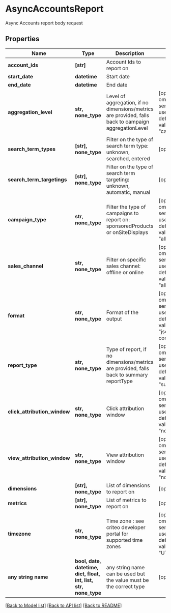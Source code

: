 # AsyncAccountsReport

Async Accounts report body request

## Properties
Name | Type | Description | Notes
------------ | ------------- | ------------- | -------------
**account_ids** | **[str]** | Account Ids to report on | 
**start_date** | **datetime** | Start date | 
**end_date** | **datetime** | End date | 
**aggregation_level** | **str, none_type** | Level of aggregation, if no dimensions/metrics are provided, falls back to campaign aggregationLevel | [optional]  if omitted the server will use the default value of "campaign"
**search_term_types** | **[str], none_type** | Filter on the type of search term type: unknown, searched, entered | [optional] 
**search_term_targetings** | **[str], none_type** | Filter on the type of search term targeting: unknown, automatic, manual | [optional] 
**campaign_type** | **str, none_type** | Filter the type of campaigns to report on: sponsoredProducts or onSiteDisplays | [optional]  if omitted the server will use the default value of "all"
**sales_channel** | **str, none_type** | Filter on specific sales channel: offline or online | [optional]  if omitted the server will use the default value of "all"
**format** | **str, none_type** | Format of the output | [optional]  if omitted the server will use the default value of "json-compact"
**report_type** | **str, none_type** | Type of report, if no dimensions/metrics are provided, falls back to summary reportType | [optional]  if omitted the server will use the default value of "summary"
**click_attribution_window** | **str, none_type** | Click attribution window | [optional]  if omitted the server will use the default value of "none"
**view_attribution_window** | **str, none_type** | View attribution window | [optional]  if omitted the server will use the default value of "none"
**dimensions** | **[str], none_type** | List of dimensions to report on | [optional] 
**metrics** | **[str], none_type** | List of metrics to report on | [optional] 
**timezone** | **str, none_type** | Time zone : see criteo developer portal for supported time zones | [optional]  if omitted the server will use the default value of "UTC"
**any string name** | **bool, date, datetime, dict, float, int, list, str, none_type** | any string name can be used but the value must be the correct type | [optional]

[[Back to Model list]](../README.md#documentation-for-models) [[Back to API list]](../README.md#documentation-for-api-endpoints) [[Back to README]](../README.md)


